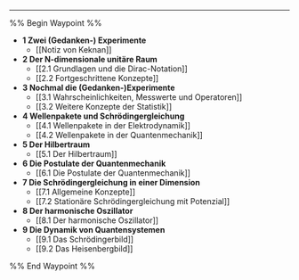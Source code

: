 ***

%% Begin Waypoint %%
- **1 Zwei (Gedanken-) Experimente**
	- [[Notiz von Keknan]]
- **2 Der N-dimensionale unitäre Raum**
	- [[2.1 Grundlagen und die Dirac-Notation]]
	- [[2.2 Fortgeschrittene Konzepte]]
- **3 Nochmal die (Gedanken-)Experimente**
	- [[3.1 Wahrscheinlichkeiten, Messwerte und Operatoren]]
	- [[3.2 Weitere Konzepte der Statistik]]
- **4 Wellenpakete und Schrödingergleichung**
	- [[4.1 Wellenpakete in der Elektrodynamik]]
	- [[4.2 Wellenpakete in der Quantenmechanik]]
- **5 Der Hilbertraum**
	- [[5.1 Der Hilbertraum]]
- **6 Die Postulate der Quantenmechanik**
	- [[6.1 Die Postulate der Quantenmechanik]]
- **7 Die Schrödingergleichung in einer Dimension**
	- [[7.1 Allgemeine Konzepte]]
	- [[7.2 Stationäre Schrödingergleichung mit Potenzial]]
- **8 Der harmonische Oszillator**
	- [[8.1 Der harmonische Oszillator]]
- **9 Die Dynamik von Quantensystemen**
	- [[9.1 Das Schrödingerbild]]
	- [[9.2 Das Heisenbergbild]]

%% End Waypoint %%

